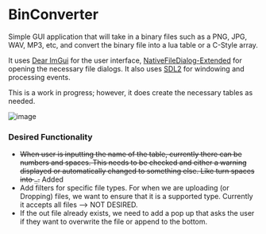 # BinConverter
Simple GUI application that will take in a binary files such as a PNG, JPG, WAV, MP3, etc, and convert the 
binary file into a lua table or a C-Style array. 

It uses [Dear ImGui](https://github.com/ocornut/imgui) for the user interface, [NativeFileDialog-Extended](https://github.com/btzy/nativefiledialog-extended) for 
opening the necessary file dialogs. It also uses [SDL2](https://github.com/libsdl-org/SDL) for windowing and processing events. 

This is a work in progress; however, it does create the necessary tables as needed.

![image](https://github.com/dwjclark11/BinConverter/assets/63356975/97ae1698-c3b5-4167-b9d9-0386d5198a45)

### Desired Functionality
* ~~When user is inputting the name of the table, currently there can be numbers and spaces. This needs to be checked and either a warning displayed or automatically changed to something else. Like turn spaces into ```_```.~~ Added
* Add filters for specific file types. For when we are uploading (or Dropping) files, we want to ensure that it is a supported type. Currently it accepts all files --> NOT DESIRED.
* If the out file already exists, we need to add a pop up that asks the user if they want to overwrite the file or append to the bottom.
